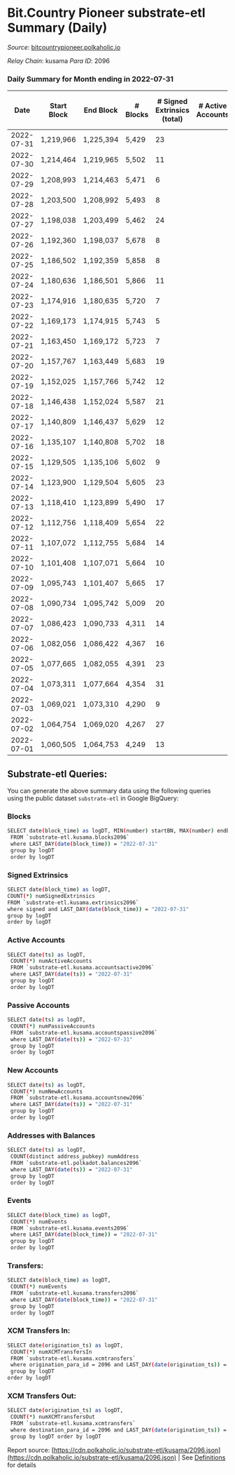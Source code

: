 # Bit.Country Pioneer substrate-etl Summary (Daily)

_Source_: [bitcountrypioneer.polkaholic.io](https://bitcountrypioneer.polkaholic.io)

*Relay Chain*: kusama
*Para ID*: 2096



### Daily Summary for Month ending in 2022-07-31


| Date | Start Block | End Block | # Blocks | # Signed Extrinsics (total) | # Active Accounts | # Passive | # New | # Addresses with Balances | # Events | # Transfers | # XCM Transfers In | # XCM Transfers Out | Issues | 
| ---- | ----------- | --------- | -------- | --------------------------- | ----------------- | --------- | ----- | ------------------------- | -------- | ----------- | ------------------ | ------------------- | ------ |
| 2022-07-31 | 1,219,966 | 1,225,394 | 5,429 | 23 |  |  |  | 16,851 | 11,975 | 708  |   |   |  |
| 2022-07-30 | 1,214,464 | 1,219,965 | 5,502 | 11 |  |  |  | 16,851 | 11,792 | 444  |   |   |  |
| 2022-07-29 | 1,208,993 | 1,214,463 | 5,471 | 6 |  |  |  | 16,851 | 11,418 | 165  |   |   |  |
| 2022-07-28 | 1,203,500 | 1,208,992 | 5,493 | 8 |  |  |  | 16,851 | 11,582 | 274  |   |   |  |
| 2022-07-27 | 1,198,038 | 1,203,499 | 5,462 | 24 |  |  |  | 16,851 | 12,106 | 767  |   |   |  |
| 2022-07-26 | 1,192,360 | 1,198,037 | 5,678 | 8 |  |  |  | 16,851 | 12,516 | 529  |   |   |  |
| 2022-07-25 | 1,186,502 | 1,192,359 | 5,858 | 8 |  |  |  | 16,801 | 12,345 | 289  |   |   |  |
| 2022-07-24 | 1,180,636 | 1,186,501 | 5,866 | 11 |  |  |  | 16,801 | 12,617 | 523  |   |   |  |
| 2022-07-23 | 1,174,916 | 1,180,635 | 5,720 | 7 |  |  |  | 16,801 | 12,070 | 302  |   |   |  |
| 2022-07-22 | 1,169,173 | 1,174,915 | 5,743 | 5 |  |  |  | 16,801 | 12,058 | 251  |   |   |  |
| 2022-07-21 | 1,163,450 | 1,169,172 | 5,723 | 7 |  |  |  | 16,801 | 12,015 | 237  |   |   |  |
| 2022-07-20 | 1,157,767 | 1,163,449 | 5,683 | 19 |  |  |  | 16,801 | 12,369 | 605  |   |   |  |
| 2022-07-19 | 1,152,025 | 1,157,766 | 5,742 | 12 |  |  |  | 16,801 | 12,300 | 460  |   |   |  |
| 2022-07-18 | 1,146,438 | 1,152,024 | 5,587 | 21 |  |  |  | 16,801 | 12,447 | 839 ($0.02) | 2 ($0.07) | 1 ($0.37) |  |
| 2022-07-17 | 1,140,809 | 1,146,437 | 5,629 | 12 |  |  |  | 16,798 | 12,249 | 637  |   |   |  |
| 2022-07-16 | 1,135,107 | 1,140,808 | 5,702 | 18 |  |  |  | 16,798 | 12,113 | 429  |   |   |  |
| 2022-07-15 | 1,129,505 | 1,135,106 | 5,602 | 9 |  |  |  | 16,747 | 11,532 |   |   |   |  |
| 2022-07-14 | 1,123,900 | 1,129,504 | 5,605 | 23 |  |  |  | 16,747 | 11,603 |   |   |   |  |
| 2022-07-13 | 1,118,410 | 1,123,899 | 5,490 | 17 |  |  |  | 16,747 | 11,341 |   |   |   |  |
| 2022-07-12 | 1,112,756 | 1,118,409 | 5,654 | 22 |  |  |  | 16,747 | 11,698 |   |   |   |  |
| 2022-07-11 | 1,107,072 | 1,112,755 | 5,684 | 14 |  |  |  | 16,747 | 11,709 | 51  |   |   |  |
| 2022-07-10 | 1,101,408 | 1,107,071 | 5,664 | 10 |  |  |  | 16,747 | 11,796 | 621  |   |   |  |
| 2022-07-09 | 1,095,743 | 1,101,407 | 5,665 | 17 |  |  |  | 16,647 | 12,086 | 671  |   |   |  |
| 2022-07-08 | 1,090,734 | 1,095,742 | 5,009 | 20 |  |  |  | 16,647 | 10,810 | 688  |   |   |  |
| 2022-07-07 | 1,086,423 | 1,090,733 | 4,311 | 14 |  |  |  | 16,647 | 9,213 | 517  |   |   |  |
| 2022-07-06 | 1,082,056 | 1,086,422 | 4,367 | 16 |  |  |  | 16,647 | 9,383 | 569  |   |   |  |
| 2022-07-05 | 1,077,665 | 1,082,055 | 4,391 | 23 |  |  |  | 16,647 | 9,537 | 638  |   |   |  |
| 2022-07-04 | 1,073,311 | 1,077,664 | 4,354 | 31 |  |  |  | 16,647 | 10,018 | 1,157  |   |   |  |
| 2022-07-03 | 1,069,021 | 1,073,310 | 4,290 | 9 |  |  |  | 16,647 | 8,992 | 363  |   |   |  |
| 2022-07-02 | 1,064,754 | 1,069,020 | 4,267 | 27 |  |  |  | 16,647 | 9,440 | 767  |   |   |  |
| 2022-07-01 | 1,060,505 | 1,064,753 | 4,249 | 13 |  |  |  | 16,647 | 9,112 | 645  |   |   |  |

## Substrate-etl Queries:
You can generate the above summary data using the following queries using the public dataset `substrate-etl` in Google BigQuery:

### Blocks
```bash
SELECT date(block_time) as logDT, MIN(number) startBN, MAX(number) endBN, COUNT(*) numBlocks 
 FROM `substrate-etl.kusama.blocks2096`  
 where LAST_DAY(date(block_time)) = "2022-07-31" 
 group by logDT 
 order by logDT
```

### Signed Extrinsics
```bash
SELECT date(block_time) as logDT, 
COUNT(*) numSignedExtrinsics 
FROM `substrate-etl.kusama.extrinsics2096`  
where signed and LAST_DAY(date(block_time)) = "2022-07-31" 
group by logDT 
order by logDT
```

### Active Accounts
```bash
SELECT date(ts) as logDT, 
 COUNT(*) numActiveAccounts 
 FROM `substrate-etl.kusama.accountsactive2096` 
 where LAST_DAY(date(ts)) = "2022-07-31" 
 group by logDT 
 order by logDT
```

### Passive Accounts
```bash
SELECT date(ts) as logDT, 
 COUNT(*) numPassiveAccounts 
 FROM `substrate-etl.kusama.accountspassive2096` 
 where LAST_DAY(date(ts)) = "2022-07-31" 
 group by logDT 
 order by logDT
```

### New Accounts
```bash
SELECT date(ts) as logDT, 
 COUNT(*) numNewAccounts 
 FROM `substrate-etl.kusama.accountsnew2096` 
 where LAST_DAY(date(ts)) = "2022-07-31" 
 group by logDT
 order by logDT
```

### Addresses with Balances
```bash
SELECT date(ts) as logDT,
 COUNT(distinct address_pubkey) numAddress 
 FROM `substrate-etl.polkadot.balances2096` 
 where LAST_DAY(date(ts)) = "2022-07-31" 
 group by logDT 
 order by logDT
```

### Events
```bash
SELECT date(block_time) as logDT, 
 COUNT(*) numEvents 
 FROM `substrate-etl.kusama.events2096` 
 where LAST_DAY(date(block_time)) = "2022-07-31" 
 group by logDT 
 order by logDT
```

### Transfers:
```bash
SELECT date(block_time) as logDT, 
 COUNT(*) numEvents 
 FROM `substrate-etl.kusama.transfers2096` 
 where LAST_DAY(date(block_time)) = "2022-07-31" 
 group by logDT 
 order by logDT
```

### XCM Transfers In:
```bash
SELECT date(origination_ts) as logDT, 
 COUNT(*) numXCMTransfersIn 
 FROM `substrate-etl.kusama.xcmtransfers` 
 where origination_para_id = 2096 and LAST_DAY(date(origination_ts)) = "2022-07-31" 
 group by logDT 
order by logDT
```

### XCM Transfers Out:
```bash
SELECT date(origination_ts) as logDT, 
 COUNT(*) numXCMTransfersOut 
 FROM `substrate-etl.kusama.xcmtransfers` 
 where destination_para_id = 2096 and LAST_DAY(date(origination_ts)) = "2022-07-31" 
 group by logDT order by logDT
```


Report source: [https://cdn.polkaholic.io/substrate-etl/kusama/2096.json](https://cdn.polkaholic.io/substrate-etl/kusama/2096.json) | See [Definitions](/DEFINITIONS.md) for details

